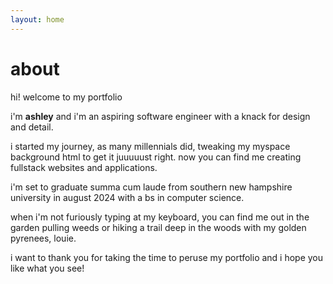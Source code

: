 ```yaml
---
layout: home
---
```


# about   

hi! welcome to my portfolio   

i'm **ashley** and i'm an aspiring software engineer with a knack for design and detail.   
   
i started my journey, as many millennials did, tweaking my myspace background html to get it juuuuust right. now you can find me creating fullstack websites and applications.   
   
i'm set to graduate summa cum laude from southern new hampshire university in august 2024 with a bs in computer science.   
   
when i'm not furiously typing at my keyboard, you can find me out in the garden pulling weeds or hiking a trail deep in the woods with my golden pyrenees, louie.   
    
i want to thank you for taking the time to peruse my portfolio and i hope you like what you see!
